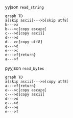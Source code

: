 yyjson `read_string`

```mermaid 
graph TD
a[skip ascii]--->b[skip utf8]
b--->a
b--->c[copy escape]
c--->d[copy ascii]
d--->d
d--->e[copy utf8]
e--->d
e--->c
e--->f{return}
a--->f
```

pyyjson `read_bytes`

```mermaid
graph TD
a[skip ascii]--->e[copy utf8]
a--->f{return}
e--->c[copy escape]
c--->d[copy ascii]
d--->d
e--->d
d--->e
e--->f

```

